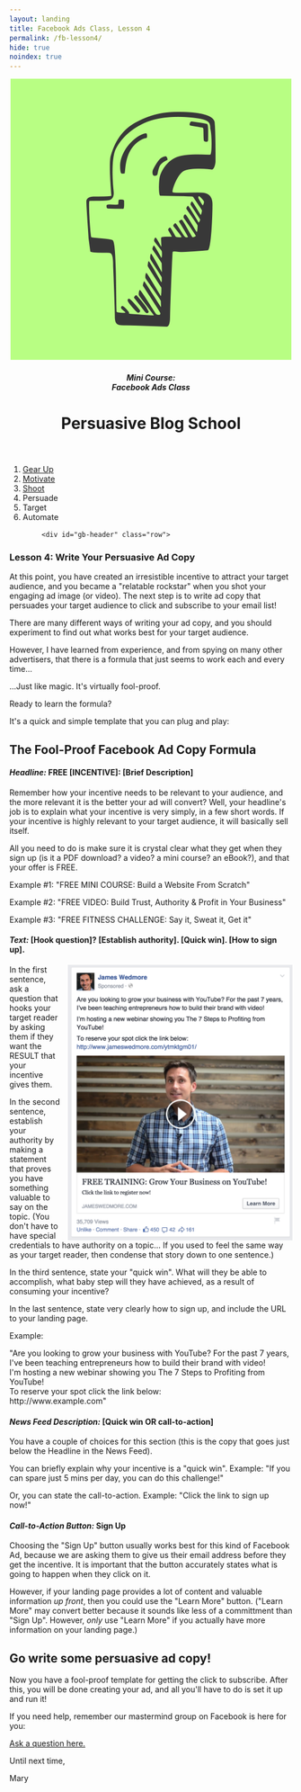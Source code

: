 ```yaml
---
layout: landing
title: Facebook Ads Class, Lesson 4
permalink: /fb-lesson4/
hide: true
noindex: true
---
```


<div class="container-fluid">
<header class="course-header">

<div class="branding">
<img class="avatar" src="/img/fb.png" alt="">
<h5 class="float-left course-title">Mini Course:<br>Facebook Ads Class</h5>
<h1 class="site-title float-right">Persuasive Blog School</h1>
</div>
</header>

<div style="clear: both;"></div>

<ol class="progtrckr" data-progtrckr-steps="6">
    <li class="progtrckr-done-green"><a href="/fb-lesson1">Gear Up</a></li><!--
 --><li class="progtrckr-done-green"><a href="/fb-lesson2">Motivate</a></li><!--
 --><li class="progtrckr-done-green"><a href="/fb-lesson3">Shoot</a></li><!--
 --><li class="progtrckr-done-green">Persuade</li><!--
  --><li class="progtrckr-todo">Target</li><!--
 --><li class="progtrckr-todo">Automate</li>
</ol>

            <div id="gb-header" class="row">
<h3 class="no-padding-top no-padding-bottom margin-0">Lesson 4: Write Your Persuasive Ad Copy</h3>
            </div>


<div class="padding-regular">

<div class="text-align-left">
<p>At this point, you have created an irresistible incentive to attract your target audience, and you became a "relatable rockstar" when you shot your engaging ad image (or video). The next step is to write ad copy that persuades your target audience to click and subscribe to your email list!</p>
<p>There are many different ways of writing your ad copy, and you should experiment to find out what works best for your target audience.</p>
<p>However, I have learned from experience, and from spying on many other advertisers, that there is a formula that just seems to work each and every time...</p>
<p>...Just like magic. It's virtually fool-proof.</p>
<p>Ready to learn the formula?</p>
<p>It's a quick and simple template that you can plug and play:</p>
<h2>The Fool-Proof Facebook Ad Copy Formula</h2>
<div class="green-box"><h4><em>Headline:</em> FREE [INCENTIVE]: [Brief Description]</h4></div>
<p>Remember how your incentive needs to be relevant to your audience, and the more relevant it is the better your ad will convert? Well, your headline's job is to explain what your incentive is very simply, in a few short words. If your incentive is highly relevant to your target audience, it will basically sell itself.</p>
<p>All you need to do is make sure it is crystal clear what they get when they sign up (is it a PDF download? a video? a mini course? an eBook?), and that your offer is FREE.</p>
<p>Example #1: "FREE MINI COURSE: Build a Website From Scratch"</p>
<p>Example #2: "FREE VIDEO: Build Trust, Authority & Profit in Your Business"</p>
<p>Example #3: "FREE FITNESS CHALLENGE: Say it, Sweat it, Get it"</p>

<div class="green-box"><h4><em>Text:</em> [Hook question]? [Establish authority]. [Quick win]. [How to sign up].</h4></div>
<img src="/img/wedmore-ad.png" style="max-width:400px;float:right;margin-left:1em;">
<p>In the first sentence, ask a question that hooks your target reader by asking them if they want the RESULT that your incentive gives them.</p>
<p>In the second sentence, establish your authority by making a statement that proves you have something valuable to say on the topic. (You don't have to have special credentials to have authority on a topic... If you used to feel the same way as your target reader, then condense that story down to one sentence.)</p>
<p>In the third sentence, state your "quick win". What will they be able to accomplish, what baby step will they have achieved, as a result of consuming your incentive?</p>
<p>In the last sentence, state very clearly how to sign up, and include the URL to your landing page.</p>

<p>Example:</p>
<p>"Are you looking to grow your business with YouTube? For the past 7 years, I've been teaching entrepreneurs how to build their brand with video!<br>I'm hosting a new webinar showing you The 7 Steps to Profiting from YouTube!<br>To reserve your spot click the link below:<br>http://www.example.com"</p>

<div class="green-box"><h4><em>News Feed Description:</em> [Quick win OR call-to-action]</h4></div>
<p>You have a couple of choices for this section (this is the copy that goes just below the Headline in the News Feed).</p>
<p>You can briefly explain why your incentive is a "quick win". Example: "If you can spare just 5 mins per day, you can do this challenge!"</p>
<p>Or, you can state the call-to-action. Example: "Click the link to sign up now!"</p>

<div class="green-box"><h4><em>Call-to-Action Button:</em> Sign Up</h4></div>
<p>Choosing the "Sign Up" button usually works best for this kind of Facebook Ad, because we are asking them to give us their email address before they get the incentive. It is important that the button accurately states what is going to happen when they click on it.</p>
<p>However, if your landing page provides a lot of content and valuable information <em>up front</em>, then you could use the "Learn More" button. ("Learn More" may convert better because it sounds like less of a committment than "Sign Up". However, <em>only</em> use "Learn More" if you actually have more information on your landing page.)</p>
<h2>Go write some persuasive ad copy!</h2>
<p>Now you have a fool-proof template for getting the click to subscribe. After this, you will be done creating your ad, and all you'll have to do is set it up and run it!</p>
<p>If you need help, remember our mastermind group on Facebook is here for you:</p>
<p><a href="http://www.facebook.com/groups/persuasiveblog">Ask a question here.</a></p>
<p>Until next time,</p>
<p>Mary</p>
</div>
</div>



</div>
